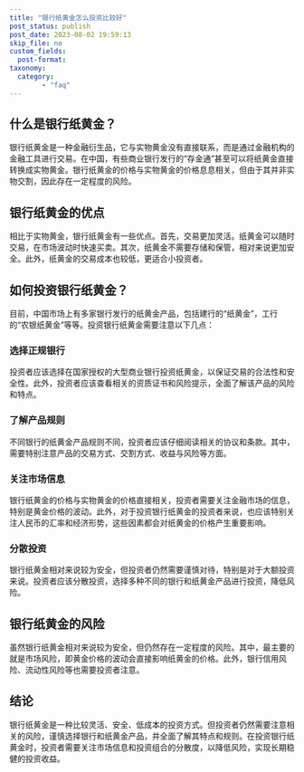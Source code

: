 ```yaml
---
title: "银行纸黄金怎么投资比较好"
post_status: publish
post_date: 2023-08-02 19:59:13
skip_file: no
custom_fields: 
  post-format: 
taxonomy:
  category:
        - "faq"
---
```


## 什么是银行纸黄金？

银行纸黄金是一种金融衍生品，它与实物黄金没有直接联系，而是通过金融机构的金融工具进行交易。在中国，有些商业银行发行的“存金通”甚至可以将纸黄金直接转换成实物黄金。银行纸黄金的价格与实物黄金的价格息息相关，但由于其并非实物交割，因此存在一定程度的风险。

## 银行纸黄金的优点

相比于实物黄金，银行纸黄金有一些优点。首先，交易更加灵活。纸黄金可以随时交易，在市场波动时快速买卖。其次，纸黄金不需要存储和保管，相对来说更加安全。此外，纸黄金的交易成本也较低，更适合小投资者。

## 如何投资银行纸黄金？

目前，中国市场上有多家银行发行的纸黄金产品，包括建行的“纸黄金”，工行的“农银纸黄金”等等。投资银行纸黄金需要注意以下几点：

### 选择正规银行

投资者应该选择在国家授权的大型商业银行投资纸黄金，以保证交易的合法性和安全性。此外，投资者应该查看相关的资质证书和风险提示，全面了解该产品的风险和特点。

### 了解产品规则

不同银行的纸黄金产品规则不同，投资者应该仔细阅读相关的协议和条款。其中，需要特别注意产品的交易方式、交割方式、收益与风险等方面。

### 关注市场信息

银行纸黄金的价格与实物黄金的价格直接相关，投资者需要关注金融市场的信息，特别是黄金价格的波动。此外，对于投资银行纸黄金的投资者来说，也应该特别关注人民币的汇率和经济形势，这些因素都会对纸黄金的价格产生重要影响。

### 分散投资

银行纸黄金相对来说较为安全，但投资者仍然需要谨慎对待，特别是对于大额投资来说。投资者应该分散投资，选择多种不同的银行和纸黄金产品进行投资，降低风险。

## 银行纸黄金的风险

虽然银行纸黄金相对来说较为安全，但仍然存在一定程度的风险。其中，最主要的就是市场风险，即黄金价格的波动会直接影响纸黄金的价格。此外，银行信用风险、流动性风险等也需要投资者注意。

## 结论

银行纸黄金是一种比较灵活、安全、低成本的投资方式。但投资者仍然需要注意相关的风险，谨慎选择银行和纸黄金产品，并全面了解其特点和规则。在投资银行纸黄金时，投资者需要关注市场信息和投资组合的分散度，以降低风险，实现长期稳健的投资收益。
